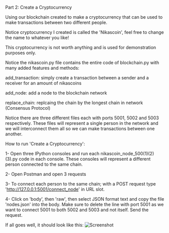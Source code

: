Part 2: Create a Cryptocurrency

Using our blockchain created to make a cryptocurrency that can be used to make transactions between two different people.

Notice cryptocurrency I created is called the 'Nikascoin', feel free to change the name to whatever you like!

This cryptocurrency is not worth anything and is used for demonstration purposes only.

Notice the nikascoin.py file contains the entire code of blockchain.py with many added features and methods:

add_transaction: simply create a transaction between a sender and a receiver for an amount of nikascoins

add_node: add a node to the blockchain network

replace_chain: replcaing the chain by the longest chain in network (Consensus Protocol)

Notice there are three different files each with ports 5001, 5002 and 5003 respectively. These files will represent a single person in the network and we will interconnect them all so we can make transactions between one another.

How to run 'Create a Cryptocurrency':

  1- Open three IPython consoles and run each nikascoin_node_500(1)(2)(3).py code in each console. These consoles will represent a different person connected to the same chain.
  
  2- Open Postman and open 3 requests
  
  3- To connect each person to the same chain; with a POST request type 'http://127.0.0.1:5001/connect_node' in URL slot.
  
  4- Click on 'body', then 'raw', then select JSON format text and copy the file 'nodes.json' into the body. Make sure to delete the line with port 5001 as we want to connect 5001 to both 5002 and 5003 and not itself. Send the request.
  
  If all goes well, it should look like this: ![Screenshot](/Desktop/postman_shot.png)
